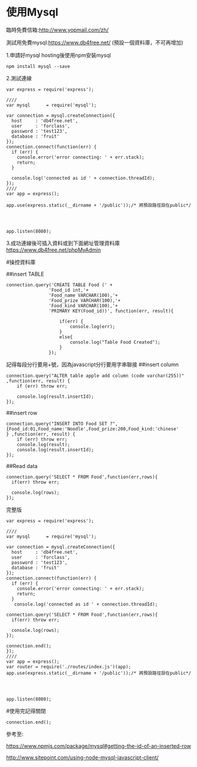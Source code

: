 # 使用Mysql


臨時免費信箱:http://www.yopmail.com/zh/

測試用免費mysql:https://www.db4free.net/
(預設一個資料庫，不可再增加)

1.申請好mysql hosting後使用npm安裝mysql
```
npm install mysql --save
```
2.測試連線
```
var express = require('express');

////
var mysql      = require('mysql');

var connection = mysql.createConnection({
  host     : 'db4free.net',
  user     : 'forclass',
  password : 'test123',
  database : 'fruit'
});
connection.connect(function(err) {
  if (err) {
    console.error('error connecting: ' + err.stack);
    return;
  }
 
  console.log('connected as id ' + connection.threadId);
});
////
var app = express();

app.use(express.static(__dirname + '/public'));/* 將預設路徑設在public*/




app.listen(8080);
```
3.成功連線後可插入資料或到下面網址管理資料庫
https://www.db4free.net/phpMyAdmin

#操控資料庫

##insert TABLE
```
connection.query('CREATE TABLE Food (' +             
                'Food_id int,'+
                'Food_name VARCHAR(100),'+
                'Food_prize VARCHAR(100),'+
                'Food_kind VARCHAR(100),'+
                'PRIMARY KEY(Food_id))', function(err, result){

                    if(err) {
                        console.log(err);
                    }
                    else{
                        console.log("Table Food Created");
                    }
                });
```
記得每段分行要用+號，因為javascript分行要用字串聯接
##insert column
```
connection.query("ALTER table apple add column (code varchar(255))" ,function(err, result) {
    if (err) throw err;

    console.log(result.insertId);
});
```
##insert row
```
connection.query("INSERT INTO Food SET ?",{Food_id:01,Food_name:'Noodle',Food_prize:200,Food_kind:'chinese'
} ,function(err, result) {
    if (err) throw err;
    console.log(result);
    console.log(result.insertId);
});
```
##Read data
```
connection.query('SELECT * FROM Food',function(err,rows){
  if(err) throw err;

  console.log(rows);
});
```
完整版
```
var express = require('express');

////
var mysql      = require('mysql');

var connection = mysql.createConnection({
  host     : 'db4free.net',
  user     : 'forclass',
  password : 'test123',
  database : 'fruit'
});
connection.connect(function(err) {
  if (err) {
    console.error('error connecting: ' + err.stack);
    return;
  }
   console.log('connected as id ' + connection.threadId);

connection.query('SELECT * FROM Food',function(err,rows){
  if(err) throw err;

  console.log(rows);
});

connection.end();
});
////
var app = express();
var router = require('./routes/index.js')(app);
app.use(express.static(__dirname + '/public'));/* 將預設路徑設在public*/




app.listen(8080);
```


#使用完記得關閉
```
connection.end();
```


參考至:

https://www.npmjs.com/package/mysql#getting-the-id-of-an-inserted-row

http://www.sitepoint.com/using-node-mysql-javascript-client/